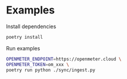 # Examples

Install dependencies

```sh
poetry install
```

Run examples

```sh
OPENMETER_ENDPOINT=https://openmeter.cloud \
OPENMETER_TOKEN=om_xxx \
poetry run python ./sync/ingest.py
```
